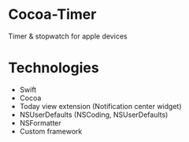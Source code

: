 # Cocoa-Timer
Timer &amp; stopwatch for apple devices

# Technologies
 - Swift
 - Cocoa
 - Today view extension (Notification center widget)
 - NSUserDefaults (NSCoding, NSUserDefaults)
 - NSFormatter
 - Custom framework
